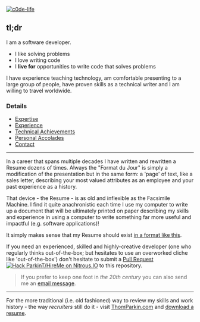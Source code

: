 [![c0de-life](http://d21ii91i3y6o6h.cloudfront.net/gallery_images/from_proof/1649/large/1405604792/code-life.png "c0de-life")](http://www.stickermule.com/marketplace/1649-code-life)

## tl;dr
I am a software developer.  

 * I like solving problems
 * I love writing code
 * I __live for__ opportunities to write code that solves problems

I have experience teaching technology, am comfortable presenting to a large group of people, have proven skills as a technical writer and I am willing to travel worldwide.

### Details

 - [Expertise](https://github.com/ParkinT/HireMe/blob/Skills/EXPERTISE.md)
 - [Experience](https://github.com/ParkinT/HireMe/blob/Experience/EXPERIENCE.md)
 - [Technical Achievements](https://github.com/ParkinT/HireMe/blob/TechnicalAchievements/ACCOMPLISHMENTS.md)
 - [Personal Accolades](https://github.com/ParkinT/HireMe/blob/PersonalReferences/REFERENCES.md)
 - [Contact](https://github.com/ParkinT/HireMe/blob/Contact/CONTACT.md)

***

In a career that spans multiple decades I have written and rewritten a Resume dozens of times.  Always the "Format du Jour" is simply a modification of the presentation but in the same form: a 'page' of text, like a sales letter, describing your most valued attributes as an employee and your past experience as a history.

That device - the Resume - is as old and inflexible as the Facsimile Machine.  I find it quite anachronistic each time I use my computer to write up a document that will be ultimately printed on paper describing my skills and experience in using a computer to write something far more useful and impactful (e.g. software applications)!

It simply makes sense that my Resume should exist [in a format like this](ABOUTME.md).

If you need an experienced, skilled and highly-creative developer (one who regularly thinks out-of-the-box; but hesitates to use an overworked cliche like 'out-of-the-box') don't hesitate to submit a [Pull Request](https://github.com/ParkinT/HireMe/pulls) [![Hack ParkinT/HireMe on Nitrous.IO](https://d3o0mnbgv6k92a.cloudfront.net/assets/hack-s-v1-7475db0cf93fe5d1e29420c928ebc614.png)](https://www.nitrous.io/hack_button?source=embed&runtime=nodejs&repo=ParkinT%2FHireMe&file_to_open=README.md) to this repository.

>If you prefer to keep one foot in _the 20th century_ you can also send me an [email message](mailt:parkin_thom@hotmail.com).

***

For the more traditional (i.e. old fashioned) way to review my skills and work history - the way _recruiters_ still do it - visit [ThomParkin.com](http://thomparkin.com) and [download a resume](https://github.com/ParkinT/HireMe/blob/gh-pages/downloads/ThomParkin_resume.pdf?raw=true).
